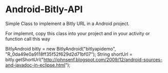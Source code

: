 Android-Bitly-API
=================

Simple Class to implement a Bitly URL in a Android project.

For implemnt, copy this class into your project and in your activity or function call this way

  BitlyAndroid bitly = new BitlyAndroid("bitlyapidemo", "R_0da49e0a9118ff35f52f629d2d71bf07");
  String shortUrl = bitly.getShortUrl("http://johnsenf.blogspot.com/2009/12/android-sources-and-javadoc-in-eclipse.html");

